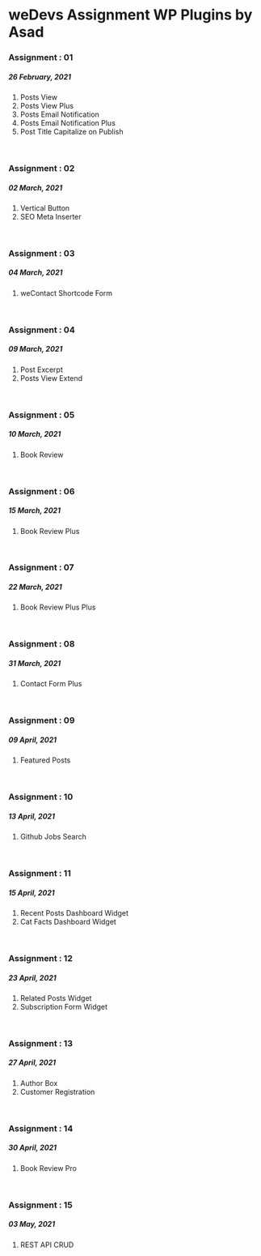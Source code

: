# weDevs Assignment WP Plugins by Asad

<h3>Assignment : 01</h3>
<h5>26 February, 2021</h5>
<ol>
  <li>Posts View</li>
  <li>Posts View Plus</li>
  <li>Posts Email Notification</li>
  <li>Posts Email Notification Plus</li>
  <li>Post Title Capitalize on Publish</li>
</ol>
<br>

<h3>Assignment : 02</h3>
<h5>02 March, 2021</h5>
<ol>
  <li>Vertical Button</li>
  <li>SEO Meta Inserter</li>
</ol>
<br>

<h3>Assignment : 03</h3>
<h5>04 March, 2021</h5>
<ol>
  <li>weContact Shortcode Form</li>
</ol>
<br>

<h3>Assignment : 04</h3>
<h5>09 March, 2021</h5>
<ol>
  <li>Post Excerpt</li>
  <li>Posts View Extend</li>
</ol>
<br>

<h3>Assignment : 05</h3>
<h5>10 March, 2021</h5>
<ol>
  <li>Book Review</li>
</ol>
<br>

<h3>Assignment : 06</h3>
<h5>15 March, 2021</h5>
<ol>
  <li>Book Review Plus</li>
</ol>
<br>

<h3>Assignment : 07</h3>
<h5>22 March, 2021</h5>
<ol>
  <li>Book Review Plus Plus</li>
</ol>
<br>

<h3>Assignment : 08</h3>
<h5>31 March, 2021</h5>
<ol>
  <li>Contact Form Plus</li>
</ol>
<br>

<h3>Assignment : 09</h3>
<h5>09 April, 2021</h5>
<ol>
  <li>Featured Posts</li>
</ol>
<br>

<h3>Assignment : 10</h3>
<h5>13 April, 2021</h5>
<ol>
  <li>Github Jobs Search</li>
</ol>
<br>

<h3>Assignment : 11</h3>
<h5>15 April, 2021</h5>
<ol>
  <li>Recent Posts Dashboard Widget</li>
  <li>Cat Facts Dashboard Widget</li>
</ol>
<br>

<h3>Assignment : 12</h3>
<h5>23 April, 2021</h5>
<ol>
  <li>Related Posts Widget</li>
  <li>Subscription Form Widget</li>
</ol>
<br>

<h3>Assignment : 13</h3>
<h5>27 April, 2021</h5>
<ol>
  <li>Author Box</li>
  <li>Customer Registration</li>
</ol>
<br>

<h3>Assignment : 14</h3>
<h5>30 April, 2021</h5>
<ol>
  <li>Book Review Pro</li>
</ol>
<br>

<h3>Assignment : 15</h3>
<h5>03 May, 2021</h5>
<ol>
  <li>REST API CRUD</li>
</ol>
<br>

